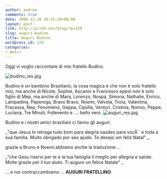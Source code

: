 ```yaml
---
author: andrea
comments: true
date: 2006-12-16 16:15:28+00:00
layout: post
link: http://pilde.net/blog/?p=129
slug: auguri-budino
title: Auguri Budino
wordpress_id: 129
categories:
- Amici
---
```


Oggi vi voglio raccontare di mio fratello Budino.

![budino_res.jpg]({{baseurl}}/uploads/2006/12/budino_res.jpg)




Budino è un bambino Brasiliano, la cosa magica è che non è solo fratello mio, ma anche di Nicole, Sophie, Ascanio e Francesco eppoi non è solo figlio di Mep, ma anche di Mara, Lorenzo, Nospa, Simona, Nathalie, Enrico, Lampadina, Paperoga, Bravo Bravo, Noemi, Valvola, Trota, Valentina, Fracassa, Nep, Fenomeno, Geppa, Cipolla, Venturi, Cristina, Nonno, Peppe, Luciana, Tre Minuti, Follevento e .... bello vero.
![auguri_res.jpg]({{baseurl}}/uploads/2006/12/auguri_res.jpg)




Budino e i nostri amici brasiliani ci fanno gli auguri:

_"que Jesus le retraga tudo bom para alegria saudes para vocÃ¨ e toda a sua familia. Muito obrigado por seo ajudo. Te desejo um feliz Natal" _

grazie a Bruno e Noemi abbiamo anche la traduzione ...

_"che Gesu riservi per te e la tua famiglia il meglio per allegria e salute. Molte grazie per il tuo aiuto. Ti auguro un felice Natale" _

... e noi contraccambiamo ... **AUGURI FRATELLINO**.
